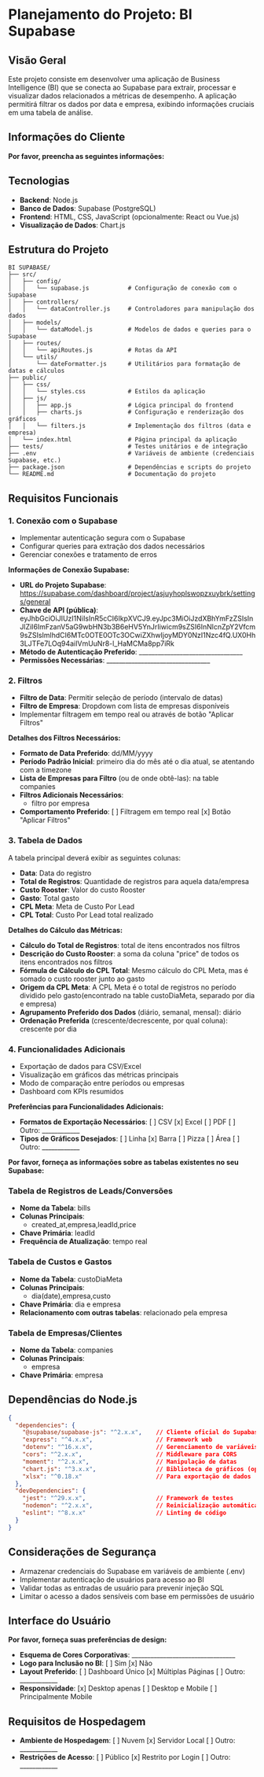 # Planejamento do Projeto: BI Supabase

## Visão Geral
Este projeto consiste em desenvolver uma aplicação de Business Intelligence (BI) que se conecta ao Supabase para extrair, processar e visualizar dados relacionados a métricas de desempenho. A aplicação permitirá filtrar os dados por data e empresa, exibindo informações cruciais em uma tabela de análise.

## Informações do Cliente
**Por favor, preencha as seguintes informações:**

## Tecnologias
- **Backend**: Node.js
- **Banco de Dados**: Supabase (PostgreSQL)
- **Frontend**: HTML, CSS, JavaScript (opcionalmente: React ou Vue.js)
- **Visualização de Dados**: Chart.js

## Estrutura do Projeto
```
BI SUPABASE/
├── src/
│   ├── config/
│   │   └── supabase.js           # Configuração de conexão com o Supabase
│   ├── controllers/
│   │   └── dataController.js     # Controladores para manipulação dos dados
│   ├── models/
│   │   └── dataModel.js          # Modelos de dados e queries para o Supabase
│   ├── routes/
│   │   └── apiRoutes.js          # Rotas da API
│   └── utils/
│       └── dateFormatter.js      # Utilitários para formatação de datas e cálculos
├── public/
│   ├── css/
│   │   └── styles.css            # Estilos da aplicação
│   ├── js/
│   │   ├── app.js                # Lógica principal do frontend
│   │   ├── charts.js             # Configuração e renderização dos gráficos
│   │   └── filters.js            # Implementação dos filtros (data e empresa)
│   └── index.html                # Página principal da aplicação
├── tests/                        # Testes unitários e de integração
├── .env                          # Variáveis de ambiente (credenciais Supabase, etc.)
├── package.json                  # Dependências e scripts do projeto
└── README.md                     # Documentação do projeto
```

## Requisitos Funcionais

### 1. Conexão com o Supabase
- Implementar autenticação segura com o Supabase
- Configurar queries para extração dos dados necessários
- Gerenciar conexões e tratamento de erros

**Informações de Conexão Supabase:**
- **URL do Projeto Supabase**: https://supabase.com/dashboard/project/asjuyhoplswopzxuybrk/settings/general
- **Chave de API (pública)**: eyJhbGciOiJIUzI1NiIsInR5cCI6IkpXVCJ9.eyJpc3MiOiJzdXBhYmFzZSIsInJlZiI6ImFzanV5aG9wbHN3b3B6eHV5YnJrIiwicm9sZSI6InNlcnZpY2Vfcm9sZSIsImlhdCI6MTc0OTE0OTc3OCwiZXhwIjoyMDY0NzI1Nzc4fQ.UX0Hh3LJTFe7LOq94aiIVmUuNr8-l_HaMCMa8pp7iRk
- **Método de Autenticação Preferido**: _________________________________
- **Permissões Necessárias**: _________________________________

### 2. Filtros
- **Filtro de Data**: Permitir seleção de período (intervalo de datas)
- **Filtro de Empresa**: Dropdown com lista de empresas disponíveis
- Implementar filtragem em tempo real ou através de botão "Aplicar Filtros"

**Detalhes dos Filtros Necessários:**
- **Formato de Data Preferido**: dd/MM/yyyy
- **Período Padrão Inicial**: primeiro dia do mês até o dia atual, se atentando com a timezone
- **Lista de Empresas para Filtro** (ou de onde obtê-las): na table companies
- **Filtros Adicionais Necessários**:
  - filtro por empresa
- **Comportamento Preferido**: [ ] Filtragem em tempo real [x] Botão "Aplicar Filtros"

### 3. Tabela de Dados
A tabela principal deverá exibir as seguintes colunas:
- **Data**: Data do registro
- **Total de Registros**: Quantidade de registros para aquela data/empresa
- **Custo Rooster**: Valor do custo Rooster
- **Gasto**: Total gasto
- **CPL Meta**: Meta de Custo Por Lead
- **CPL Total**: Custo Por Lead total realizado

**Detalhes do Cálculo das Métricas:**
- **Cálculo do Total de Registros**: total de itens encontrados nos filtros
- **Descrição do Custo Rooster**: a soma da coluna "price" de todos os itens encontrados nos filtros
- **Fórmula de Cálculo do CPL Total**: Mesmo cálculo do CPL Meta, mas é somado o custo rooster junto ao gasto
- **Origem da CPL Meta**: A CPL Meta é o total de registros no período dividido pelo gasto(encontrado na table custoDiaMeta, separado por dia e empresa)
- **Agrupamento Preferido dos Dados** (diário, semanal, mensal): diário
- **Ordenação Preferida** (crescente/decrescente, por qual coluna): crescente por dia

### 4. Funcionalidades Adicionais
- Exportação de dados para CSV/Excel
- Visualização em gráficos das métricas principais
- Modo de comparação entre períodos ou empresas
- Dashboard com KPIs resumidos

**Preferências para Funcionalidades Adicionais:**
- **Formatos de Exportação Necessários**: [ ] CSV [x] Excel [ ] PDF [ ] Outro: ____________
- **Tipos de Gráficos Desejados**: [ ] Linha [x] Barra [ ] Pizza [ ] Área [ ] Outro: ____________


**Por favor, forneça as informações sobre as tabelas existentes no seu Supabase:**

### Tabela de Registros de Leads/Conversões
- **Nome da Tabela**: bills
- **Colunas Principais**: 
  - created_at,empresa,leadId,price
- **Chave Primária**: leadId
- **Frequência de Atualização**: tempo real

### Tabela de Custos e Gastos
- **Nome da Tabela**: custoDiaMeta 
- **Colunas Principais**: 
  - dia(date),empresa,custo
- **Chave Primária**: dia e empresa
- **Relacionamento com outras tabelas**: relacionado pela empresa

### Tabela de Empresas/Clientes
- **Nome da Tabela**: companies
- **Colunas Principais**: 
  - empresa
- **Chave Primária**: empresa

## Dependências do Node.js
```json
{
  "dependencies": {
    "@supabase/supabase-js": "^2.x.x",    // Cliente oficial do Supabase
    "express": "^4.x.x",                  // Framework web
    "dotenv": "^16.x.x",                  // Gerenciamento de variáveis de ambiente
    "cors": "^2.x.x",                     // Middleware para CORS
    "moment": "^2.x.x",                   // Manipulação de datas
    "chart.js": "^3.x.x",                 // Biblioteca de gráficos (opcional)
    "xlsx": "^0.18.x"                     // Para exportação de dados
  },
  "devDependencies": {
    "jest": "^29.x.x",                    // Framework de testes
    "nodemon": "^2.x.x",                  // Reinicialização automática durante desenvolvimento
    "eslint": "^8.x.x"                    // Linting de código
  }
}
```

## Considerações de Segurança
- Armazenar credenciais do Supabase em variáveis de ambiente (.env)
- Implementar autenticação de usuários para acesso ao BI
- Validar todas as entradas de usuário para prevenir injeção SQL
- Limitar o acesso a dados sensíveis com base em permissões de usuário

## Interface do Usuário
**Por favor, forneça suas preferências de design:**
- **Esquema de Cores Corporativas**: _________________________________
- **Logo para Inclusão no BI**: [ ] Sim [x] Não
- **Layout Preferido**: [ ] Dashboard Único [x] Múltiplas Páginas [ ] Outro: ____________
- **Responsividade**: [x] Desktop apenas [ ] Desktop e Mobile [ ] Principalmente Mobile
## Requisitos de Hospedagem
- **Ambiente de Hospedagem**: [ ] Nuvem [x] Servidor Local [ ] Outro: ____________
- **Restrições de Acesso**: [ ] Público [x] Restrito por Login [ ] Outro: ____________
